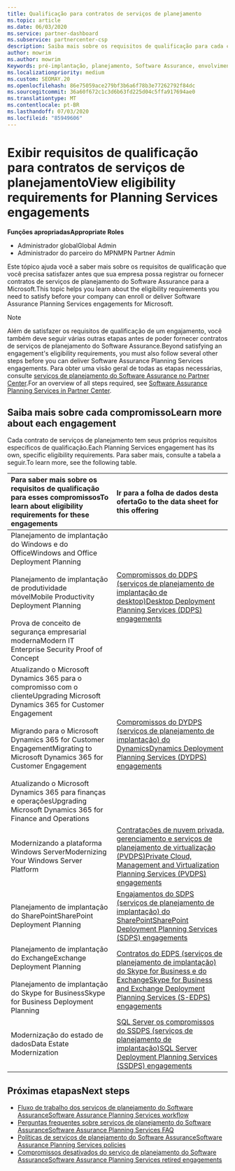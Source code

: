 ```yaml
---
title: Qualificação para contratos de serviços de planejamento
ms.topic: article
ms.date: 06/03/2020
ms.service: partner-dashboard
ms.subservice: partnercenter-csp
description: Saiba mais sobre os requisitos de qualificação para cada contrato de serviços de planejamento do Software Assurance que uma empresa pode desejar oferecer a clientes corporativos.
author: mowrim
ms.author: mowrim
Keywords: pré-implantação, planejamento, Software Assurance, envolvimentos, requisitos, qualificação, oferta
ms.localizationpriority: medium
ms.custom: SEOMAY.20
ms.openlocfilehash: 86e75059ace279bf3b6a6f78b3e77262792f84dc
ms.sourcegitcommit: 36a60f672c1c3d6b63fd225d04c5ffa917694ae0
ms.translationtype: MT
ms.contentlocale: pt-BR
ms.lasthandoff: 07/03/2020
ms.locfileid: "85949606"
---
```

# <a name="view-eligibility-requirements-for-planning-services-engagements"></a><span data-ttu-id="bf3bd-104">Exibir requisitos de qualificação para contratos de serviços de planejamento</span><span class="sxs-lookup"><span data-stu-id="bf3bd-104">View eligibility requirements for Planning Services engagements</span></span>

<span data-ttu-id="bf3bd-105">**Funções apropriadas**</span><span class="sxs-lookup"><span data-stu-id="bf3bd-105">**Appropriate Roles**</span></span>

- <span data-ttu-id="bf3bd-106">Administrador global</span><span class="sxs-lookup"><span data-stu-id="bf3bd-106">Global Admin</span></span>
- <span data-ttu-id="bf3bd-107">Administrador do parceiro do MPN</span><span class="sxs-lookup"><span data-stu-id="bf3bd-107">MPN Partner Admin</span></span>

<span data-ttu-id="bf3bd-108">Este tópico ajuda você a saber mais sobre os requisitos de qualificação que você precisa satisfazer antes que sua empresa possa registrar ou fornecer contratos de serviços de planejamento do Software Assurance para a Microsoft.</span><span class="sxs-lookup"><span data-stu-id="bf3bd-108">This topic helps you learn about the eligibility requirements you need to satisfy before your company can enroll or deliver Software Assurance Planning Services engagements for Microsoft.</span></span>

>[!NOTE]
> <span data-ttu-id="bf3bd-109">Além de satisfazer os requisitos de qualificação de um engajamento, você também deve seguir várias outras etapas antes de poder fornecer contratos de serviços de planejamento do Software Assurance.</span><span class="sxs-lookup"><span data-stu-id="bf3bd-109">Beyond satisfying an engagement's eligibility requirements, you must also follow several other steps before you can deliver Software Assurance Planning Services engagements.</span></span> <span data-ttu-id="bf3bd-110">Para obter uma visão geral de todas as etapas necessárias, consulte [serviços de planejamento do Software Assurance no Partner Center](software-assurance-dps.md).</span><span class="sxs-lookup"><span data-stu-id="bf3bd-110">For an overview of all steps required, see [Software Assurance Planning Services in Partner Center](software-assurance-dps.md).</span></span>

## <a name="learn-more-about-each-engagement"></a><span data-ttu-id="bf3bd-111">Saiba mais sobre cada compromisso</span><span class="sxs-lookup"><span data-stu-id="bf3bd-111">Learn more about each engagement</span></span>

<span data-ttu-id="bf3bd-112">Cada contrato de serviços de planejamento tem seus próprios requisitos específicos de qualificação.</span><span class="sxs-lookup"><span data-stu-id="bf3bd-112">Each Planning Services engagement has its own, specific eligibility requirements.</span></span> <span data-ttu-id="bf3bd-113">Para saber mais, consulte a tabela a seguir.</span><span class="sxs-lookup"><span data-stu-id="bf3bd-113">To learn more, see the following table.</span></span>

|<span data-ttu-id="bf3bd-114">**Para saber mais sobre os requisitos de qualificação para esses compromissos**</span><span class="sxs-lookup"><span data-stu-id="bf3bd-114">**To learn about eligibility requirements for these engagements**</span></span>   |<span data-ttu-id="bf3bd-115">**Ir para a folha de dados desta oferta**</span><span class="sxs-lookup"><span data-stu-id="bf3bd-115">**Go to the data sheet for this offering**</span></span>  |
|:------------------------------------|:------------------|
| <span data-ttu-id="bf3bd-116">Planejamento de implantação do Windows e do Office</span><span class="sxs-lookup"><span data-stu-id="bf3bd-116">Windows and Office Deployment Planning</span></span><br/><br/> <span data-ttu-id="bf3bd-117">Planejamento de implantação de produtividade móvel</span><span class="sxs-lookup"><span data-stu-id="bf3bd-117">Mobile Productivity Deployment Planning</span></span><br/><br/> <span data-ttu-id="bf3bd-118">Prova de conceito de segurança empresarial moderna</span><span class="sxs-lookup"><span data-stu-id="bf3bd-118">Modern IT Enterprise Security Proof of Concept</span></span> | [<span data-ttu-id="bf3bd-119">Compromissos do DDPS (serviços de planejamento de implantação de desktop)</span><span class="sxs-lookup"><span data-stu-id="bf3bd-119">Desktop Deployment Planning Services (DDPS) engagements</span></span>](https://go.microsoft.com/fwlink/?linkid=2116072) |
| <span data-ttu-id="bf3bd-120">Atualizando o Microsoft Dynamics 365 para o compromisso com o cliente</span><span class="sxs-lookup"><span data-stu-id="bf3bd-120">Upgrading Microsoft Dynamics 365 for Customer Engagement</span></span><br/><br/> <span data-ttu-id="bf3bd-121">Migrando para o Microsoft Dynamics 365 for Customer Engagement</span><span class="sxs-lookup"><span data-stu-id="bf3bd-121">Migrating to Microsoft Dynamics 365 for Customer Engagement</span></span><br/><br/> <span data-ttu-id="bf3bd-122">Atualizando o Microsoft Dynamics 365 para finanças e operações</span><span class="sxs-lookup"><span data-stu-id="bf3bd-122">Upgrading Microsoft Dynamics 365 for Finance and Operations</span></span>  | [<span data-ttu-id="bf3bd-123">Compromissos do DYDPS (serviços de planejamento de implantação) do Dynamics</span><span class="sxs-lookup"><span data-stu-id="bf3bd-123">Dynamics Deployment Planning Services (DYDPS) engagements</span></span>](https://go.microsoft.com/fwlink/?linkid=2116073)  |
| <span data-ttu-id="bf3bd-124">Modernizando a plataforma Windows Server</span><span class="sxs-lookup"><span data-stu-id="bf3bd-124">Modernizing Your Windows Server Platform</span></span> | [<span data-ttu-id="bf3bd-125">Contratações de nuvem privada, gerenciamento e serviços de planejamento de virtualização (PVDPS)</span><span class="sxs-lookup"><span data-stu-id="bf3bd-125">Private Cloud, Management and Virtualization Planning Services (PVDPS) engagements</span></span>](https://go.microsoft.com/fwlink/?linkid=2115982) |
| <span data-ttu-id="bf3bd-126">Planejamento de implantação do SharePoint</span><span class="sxs-lookup"><span data-stu-id="bf3bd-126">SharePoint Deployment Planning</span></span>   | [<span data-ttu-id="bf3bd-127">Engajamentos do SDPS (serviços de planejamento de implantação) do SharePoint</span><span class="sxs-lookup"><span data-stu-id="bf3bd-127">SharePoint Deployment Planning Services (SDPS) engagements</span></span>](https://go.microsoft.com/fwlink/?linkid=2116074)  |
| <span data-ttu-id="bf3bd-128">Planejamento de implantação do Exchange</span><span class="sxs-lookup"><span data-stu-id="bf3bd-128">Exchange Deployment Planning</span></span><br/><br/> <span data-ttu-id="bf3bd-129">Planejamento de implantação do Skype for Business</span><span class="sxs-lookup"><span data-stu-id="bf3bd-129">Skype for Business Deployment Planning</span></span>  | [<span data-ttu-id="bf3bd-130">Contratos do EDPS (serviços de planejamento de implantação) do Skype for Business e do Exchange</span><span class="sxs-lookup"><span data-stu-id="bf3bd-130">Skype for Business and Exchange Deployment Planning Services (S-EDPS) engagements</span></span>](https://go.microsoft.com/fwlink/?linkid=2116075)  |
| <span data-ttu-id="bf3bd-131">Modernização do estado de dados</span><span class="sxs-lookup"><span data-stu-id="bf3bd-131">Data Estate Modernization</span></span>  | [<span data-ttu-id="bf3bd-132">SQL Server os compromissos do SSDPS (serviços de planejamento de implantação)</span><span class="sxs-lookup"><span data-stu-id="bf3bd-132">SQL Server Deployment Planning Services (SSDPS) engagements</span></span>](https://go.microsoft.com/fwlink/?linkid=2116076)  |

## <a name="next-steps"></a><span data-ttu-id="bf3bd-133">Próximas etapas</span><span class="sxs-lookup"><span data-stu-id="bf3bd-133">Next steps</span></span>

- [<span data-ttu-id="bf3bd-134">Fluxo de trabalho dos serviços de planejamento do Software Assurance</span><span class="sxs-lookup"><span data-stu-id="bf3bd-134">Software Assurance Planning Services workflow</span></span>](https://go.microsoft.com/fwlink/?linkid=2115983)
- [<span data-ttu-id="bf3bd-135">Perguntas frequentes sobre serviços de planejamento do Software Assurance</span><span class="sxs-lookup"><span data-stu-id="bf3bd-135">Software Assurance Planning Services FAQ</span></span>](https://go.microsoft.com/fwlink/?linkid=2116077)
- [<span data-ttu-id="bf3bd-136">Políticas de serviços de planejamento do Software Assurance</span><span class="sxs-lookup"><span data-stu-id="bf3bd-136">Software Assurance Planning Services policies</span></span>](https://go.microsoft.com/fwlink/?linkid=2115984)
- [<span data-ttu-id="bf3bd-137">Compromissos desativados do serviço de planejamento do Software Assurance</span><span class="sxs-lookup"><span data-stu-id="bf3bd-137">Software Assurance Planning Services retired engagements</span></span>](https://query.prod.cms.rt.microsoft.com/cms/api/am/binary/RE4sln9)
